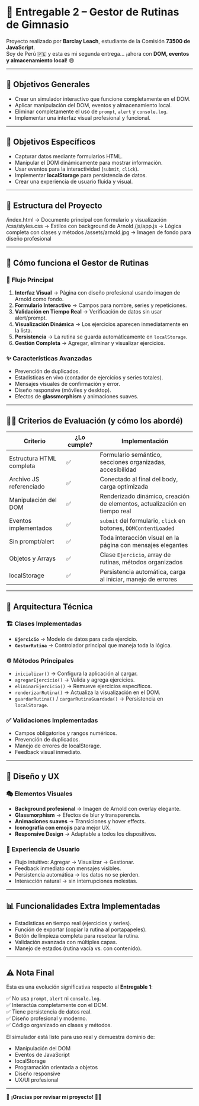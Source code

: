 # 💪 Entregable 2 – Gestor de Rutinas de Gimnasio

Proyecto realizado por **Barclay Leach**, estudiante de la Comisión **73500 de JavaScript**.  
Soy de Perú 🇵🇪 y esta es mi segunda entrega... ¡ahora con **DOM, eventos y almacenamiento local**! 😄

---

## 🎯 Objetivos Generales

- Crear un simulador interactivo que funcione completamente en el DOM.
- Aplicar manipulación del DOM, eventos y almacenamiento local.
- Eliminar completamente el uso de `prompt`, `alert` y `console.log`.
- Implementar una interfaz visual profesional y funcional.

---

## 🧩 Objetivos Específicos

- Capturar datos mediante formularios HTML.
- Manipular el DOM dinámicamente para mostrar información.
- Usar eventos para la interactividad (`submit`, `click`).
- Implementar **localStorage** para persistencia de datos.
- Crear una experiencia de usuario fluida y visual.

---

## 📁 Estructura del Proyecto

/index.html → Documento principal con formulario y visualización
/css/styles.css → Estilos con background de Arnold
/js/app.js → Lógica completa con clases y métodos
/assets/arnold.jpg → Imagen de fondo para diseño profesional

---

## 🚀 Cómo funciona el Gestor de Rutinas

### 🔄 Flujo Principal

1. **Interfaz Visual** → Página con diseño profesional usando imagen de Arnold como fondo.
2. **Formulario Interactivo** → Campos para nombre, series y repeticiones.
3. **Validación en Tiempo Real** → Verificación de datos sin usar alert/prompt.
4. **Visualización Dinámica** → Los ejercicios aparecen inmediatamente en la lista.
5. **Persistencia** → La rutina se guarda automáticamente en `localStorage`.
6. **Gestión Completa** → Agregar, eliminar y visualizar ejercicios.

### ✨ Características Avanzadas

- Prevención de duplicados.
- Estadísticas en vivo (contador de ejercicios y series totales).
- Mensajes visuales de confirmación y error.
- Diseño responsive (móviles y desktop).
- Efectos de **glassmorphism** y animaciones suaves.

---

## 👨‍🏫 Criterios de Evaluación (y cómo los abordé)

| Criterio                 | ¿Lo cumple? | Implementación                                                            |
| ------------------------ | ----------- | ------------------------------------------------------------------------- |
| Estructura HTML completa | ✅          | Formulario semántico, secciones organizadas, accesibilidad                |
| Archivo JS referenciado  | ✅          | Conectado al final del body, carga optimizada                             |
| Manipulación del DOM     | ✅          | Renderizado dinámico, creación de elementos, actualización en tiempo real |
| Eventos implementados    | ✅          | `submit` del formulario, `click` en botones, `DOMContentLoaded`           |
| Sin prompt/alert         | ✅          | Toda interacción visual en la página con mensajes elegantes               |
| Objetos y Arrays         | ✅          | Clase `Ejercicio`, array de rutinas, métodos organizados                  |
| localStorage             | ✅          | Persistencia automática, carga al iniciar, manejo de errores              |

---

## 🔧 Arquitectura Técnica

### 🏗️ Clases Implementadas

- **`Ejercicio`** → Modelo de datos para cada ejercicio.
- **`GestorRutina`** → Controlador principal que maneja toda la lógica.

### ⚙️ Métodos Principales

- `inicializar()` → Configura la aplicación al cargar.
- `agregarEjercicio()` → Valida y agrega ejercicios.
- `eliminarEjercicio()` → Remueve ejercicios específicos.
- `renderizarRutina()` → Actualiza la visualización en el DOM.
- `guardarRutina()` / `cargarRutinaGuardada()` → Persistencia en `localStorage`.

### ✅ Validaciones Implementadas

- Campos obligatorios y rangos numéricos.
- Prevención de duplicados.
- Manejo de errores de localStorage.
- Feedback visual inmediato.

---

## 🎨 Diseño y UX

### 🎭 Elementos Visuales

- **Background profesional** → Imagen de Arnold con overlay elegante.
- **Glassmorphism** → Efectos de blur y transparencia.
- **Animaciones suaves** → Transiciones y hover effects.
- **Iconografía con emojis** para mejor UX.
- **Responsive Design** → Adaptable a todos los dispositivos.

### 👥 Experiencia de Usuario

- Flujo intuitivo: Agregar → Visualizar → Gestionar.
- Feedback inmediato con mensajes visibles.
- Persistencia automática → los datos no se pierden.
- Interacción natural → sin interrupciones molestas.

---

## 📊 Funcionalidades Extra Implementadas

- Estadísticas en tiempo real (ejercicios y series).
- Función de exportar (copiar la rutina al portapapeles).
- Botón de limpieza completa para resetear la rutina.
- Validación avanzada con múltiples capas.
- Manejo de estados (rutina vacía vs. con contenido).

---

## ⚠️ Nota Final

Esta es una evolución significativa respecto al **Entregable 1**:

✅ No usa `prompt`, `alert` ni `console.log`.  
✅ Interactúa completamente con el DOM.  
✅ Tiene persistencia de datos real.  
✅ Diseño profesional y moderno.  
✅ Código organizado en clases y métodos.

El simulador está listo para uso real y demuestra dominio de:

- Manipulación del DOM
- Eventos de JavaScript
- localStorage
- Programación orientada a objetos
- Diseño responsive
- UX/UI profesional

---

📌 **¡Gracias por revisar mi proyecto! 🏋️‍♂️**
